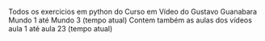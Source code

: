 Todos os exercicios em python do Curso em Vídeo do Gustavo Guanabara Mundo 1 até Mundo 3 (tempo atual)
Contem também as aulas dos vídeos aula 1 até aula 23 (tempo atual)
